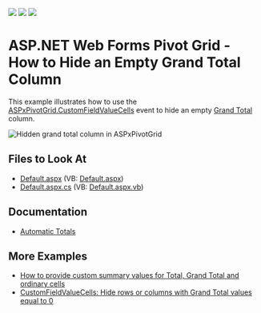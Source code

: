 <!-- default badges list -->
![](https://img.shields.io/endpoint?url=https://codecentral.devexpress.com/api/v1/VersionRange/128577519/21.2.3%2B)
[![](https://img.shields.io/badge/Open_in_DevExpress_Support_Center-FF7200?style=flat-square&logo=DevExpress&logoColor=white)](https://supportcenter.devexpress.com/ticket/details/E3957)
[![](https://img.shields.io/badge/📖_How_to_use_DevExpress_Examples-e9f6fc?style=flat-square)](https://docs.devexpress.com/GeneralInformation/403183)
<!-- default badges end -->
# ASP.NET Web Forms Pivot Grid - How to Hide an Empty Grand Total Column

This example illustrates how to use the [ASPxPivotGrid.CustomFieldValueCells](https://docs.devexpress.com/AspNet/DevExpress.Web.ASPxPivotGrid.ASPxPivotGrid.CustomFieldValueCells) event to hide an empty [Grand Total](https://docs.devexpress.com/AspNet/3595/components/pivot-grid/ui-elements/grand-totals) column.

![Hidden grand total column in ASPxPivotGrid](https://user-images.githubusercontent.com/20167812/132218652-09cc457b-d63b-4277-b4d0-e91c85fcaae4.png)

<!-- default file list -->
## Files to Look At

* [Default.aspx](./CS/WebSite/Default.aspx) (VB: [Default.aspx](./VB/WebSite/Default.aspx))
* [Default.aspx.cs](./CS/WebSite/Default.aspx.cs#L21-L31) (VB: [Default.aspx.vb](./VB/WebSite/Default.aspx.vb#L21-L30))
<!-- default file list end -->

## Documentation

* [Automatic Totals](https://docs.devexpress.com/AspNet/7307/components/pivot-grid/data-shaping/aggregation/totals#auto)

## More Examples

* [How to provide custom summary values for Total, Grand Total and ordinary cells](https://github.com/DevExpress-Examples/how-to-provide-custom-summary-values-for-total-grand-total-and-ordinary-cells-e2592)
* [CustomFieldValueCells: Hide rows or columns with Grand Total values equal to 0](https://github.com/DevExpress-Examples/customfieldvaluecells-hide-rows-or-columns-with-grand-total-values-equal-to-0-e4085)
